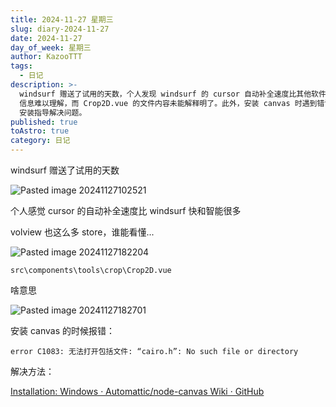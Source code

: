 ```yaml
---
title: 2024-11-27 星期三
slug: diary-2024-11-27
date: 2024-11-27
day_of_week: 星期三
author: KazooTTT
tags:
  - 日记
description: >-
  windsurf 赠送了试用的天数，个人发现 windsurf 的 cursor 自动补全速度比其他软件快且更智能。然而，volview 中的 store
  信息难以理解，而 Crop2D.vue 的文件内容未能解释明了。此外，安装 canvas 时遇到错误，需要参考 node-canvas 的 Windows
  安装指导解决问题。
published: true
toAstro: true
category: 日记
---
```


windsurf 赠送了试用的天数

![Pasted image 20241127102521](https://pictures.kazoottt.top/2024/11/20241129-f78ed74651c9e92353b0b3f88033b873.png)

个人感觉 cursor 的自动补全速度比 windsurf 快和智能很多

volview 也这么多 store，谁能看懂...

![Pasted image 20241127182204](https://pictures.kazoottt.top/2024/11/20241129-aa7cb1a643a25a79e8726605fd2b1106.png)

`src\components\tools\crop\Crop2D.vue`

啥意思

![Pasted image 20241127182701](https://pictures.kazoottt.top/2024/11/20241129-5550cf97c227b40010dffa544417d125.png)

安装 canvas 的时候报错：

```
error C1083: 无法打开包括文件: “cairo.h”: No such file or directory 
```

解决方法：

[Installation: Windows · Automattic/node-canvas Wiki · GitHub](https://github.com/Automattic/node-canvas/wiki/Installation:-Windows)
